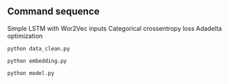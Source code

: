 ## Command sequence

Simple LSTM with Wor2Vec inputs
Categorical crossentropy loss
Adadelta optimization

```python data_clean.py```

```python embedding.py```

```python model.py```